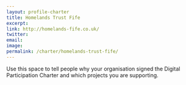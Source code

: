 ```yaml
---
layout: profile-charter
title: Homelands Trust Fife
excerpt: 
link: http://homelands-fife.co.uk/
twitter: 
email: 
image: 
permalink: /charter/homelands-trust-fife/
---
```


Use this space to tell people why your organisation signed the Digital Participation Charter and which projects you are supporting.
